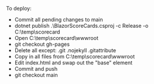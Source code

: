 To deploy:
* Commit all pending changes to main
* dotnet publish .\BlazorScoreCards.csproj -c Release -o C:\temp\scorecard
* Open C:\temp\scorecard\wwwroot
* git checkout gh-pages
* Delete all except: .git .nojekyll .gitattribute
* Copy in all files from C:\temp\scorecard\wwwroot
* Edit index.html and swap out the "base" element
* Commit and push
* git checkout main
